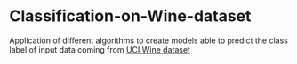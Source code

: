 # Classification-on-Wine-dataset
Application of different algorithms to create models able to predict the class label of input data coming from [UCI Wine dataset](http://archive.ics.uci.edu/ml/datasets/Wine/) 
